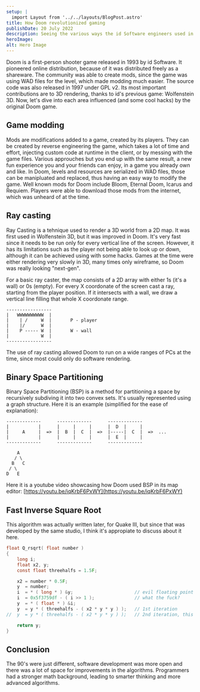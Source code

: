 ```yaml
---
setup: |
  import Layout from '../../layouts/BlogPost.astro'
title: How Doom revolutionized gaming
publishDate: 20 July 2022
description: Seeing the various ways the id Software engineers used in the 90's.
heroImage: 
alt: Hero Image
---
```


Doom is a first-person shooter game released in 1993 by id Software. It pioneered online distribution, because of it was distributed freely as a shareware. The community was able to create mods, since the game was using WAD files for the level, which made modding much easier. The source code was also released in 1997 under GPL v2. Its most important contributions are to 3D rendering, thanks to id's previous game: Wolfenstein 3D. Now, let's dive into each area influenced (and some cool hacks) by the original Doom game.

## Game modding

Mods are modifications added to a game, created by its players. They can be created by reverse engineering the game, which takes a lot of time and effort, injecting custom code at runtime in the client, or by messing with the game files. Various approuches but you end up with the same result, a new fun experience you and your friends can enjoy, in a game you already own and like. In Doom, levels and resources are serialized in WAD files, those can be manipluated and replaced, thus having an easy way to modify the game. Well known mods for Doom include Bloom, Eternal Doom, Icarus and Requiem. Players were able to download those mods from the internet, which was unheard of at the time. 

## Ray casting

Ray Casting is a tehnique used to render a 3D world from a 2D map. It was first used in Wolfenstein 3D, but it was improved in Doom. It's very fast since it needs to be run only for every vertical line of the screen. 
However, it has its limitations such as the player not being able to look up or down, although it can be achieved using with some hacks. Games at the time were either rendering very slowly in 3D, many times only wireframe, so Doom was really looking "next-gen".

For a basic ray caster, the map consists of a 2D array with either 1s (it's a wall) or 0s (empty). For every X coordonate of the screen cast a ray, starting from the player position. If it intersects with a wall, we draw a vertical line filling that whole X coordonate range.

```
-----------------
|   WWWWWWWWWW  |
|    | /     W  |       P - player
|    |/      W  |
|    P ----- W  |       W - wall
|            W  |
----------------- 
```

<!-- todo: example code and finish explanation -->

The use of ray casting allowed Doom to run on a wide ranges of PCs at the time, since most could only do software rendering.

## Binary Space Partitioning

Binary Space Partitioning (BSP) is a method for partitioning a space by recursively subdiving it into two convex sets. It's usually represented using a graph structure. Here it is an example (simplified for the ease of explanation):

```
-------------      -------------      -------------
|           |      |     |     |      |  D  |     |
|     A     |  =>  |  B  |  C  |  =>  |-----|  C  |  =>  ...
|           |      |     |     |      |  E  |     |
-------------      -------------      -------------

    A
   / \
  B   C
 / \
D   E
```

Here it is a youtube video showcasing how Doom used BSP in its map editor: [https://youtu.be/iqKrbF6PxWY](https://youtu.be/iqKrbF6PxWY)

## Fast Inverse Square Root 

This algorithm was actually written later, for Quake III, but since that was developed by the same studio, I think it's appropiate to discuss about it here.

```c
float Q_rsqrt( float number )
{
	long i;
	float x2, y;
	const float threehalfs = 1.5F;

	x2 = number * 0.5F;
	y  = number;
	i  = * ( long * ) &y;                       // evil floating point bit level hacking
	i  = 0x5f3759df - ( i >> 1 );               // what the fuck? 
	y  = * ( float * ) &i;
	y  = y * ( threehalfs - ( x2 * y * y ) );   // 1st iteration
//	y  = y * ( threehalfs - ( x2 * y * y ) );   // 2nd iteration, this can be removed

	return y;
}
```

<!-- Why is it useful to quickly calculate 1/sqrt(n) for a given value? good question cause idk -->

## Conclusion

The 90's were just different, software development was more open and there was a lot of space for improvements in the algorithms. Programmers had a stronger math background, leading to smarter thinking and more advanced algorithms.
